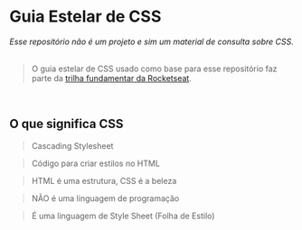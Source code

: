 # Guia Estelar de CSS

<em>
    Esse repositório não é um projeto e sim um material de consulta sobre CSS.
</em>
<br>
<br>

>O guia estelar de CSS usado como base para esse repositório faz parte da <a href="https://app.rocketseat.com.br/discover/trails/fundamentar">trilha fundamentar da Rocketseat</a>. 

<br>

## O que significa CSS
> Cascading Stylesheet

> Código para criar estilos no HTML

> HTML é uma estrutura, CSS é a beleza

> NÃO é uma linguagem de programação

> É uma linguagem de Style Sheet (Folha de Estilo)

